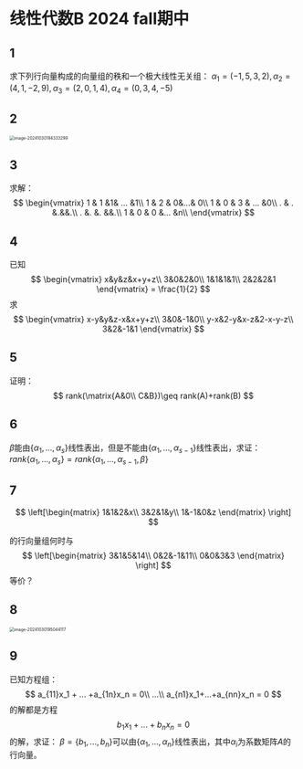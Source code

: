# 线性代数B 2024 fall期中

## 1

求下列行向量构成的向量组的秩和一个极大线性无关组：
$\alpha_1 = (-1,5,3,2), \alpha_2 = (4,1,-2,9), \alpha_3 = (2,0,1,4), \alpha_4 = (0,3,4,-5)$

## 2

<img src="C:\Users\HP\AppData\Roaming\Typora\typora-user-images\image-20241030194333299.png" alt="image-20241030194333299" style="zoom: 50%;" />

## 3

求解：
$$
\begin{vmatrix}
1 & 1 &1& ... &1\\
1 & 2 & 0&...& 0\\
1 & 0 & 3 & ... &0\\
. & . &.&&.\\
. &. &. &&.\\
1 & 0 & 0 &... &n\\
\end{vmatrix}
$$

## 4

已知
$$
\begin{vmatrix}
x&y&z&x+y+z\\
3&0&2&0\\
1&1&1&1\\
2&2&2&1
\end{vmatrix}
= \frac{1}{2}
$$
求
$$
\begin{vmatrix}
x-y&y&z-x&x+y+z\\
3&0&-1&0\\
y-x&2-y&x-z&2-x-y-z\\
3&2&-1&1
\end{vmatrix}
$$


## 5

证明：
$$
rank(\matrix{A&0\\
C&B})\geq rank(A)+rank(B)
$$

## 6

$\beta$能由$\{\alpha_1, ..., \alpha_s\}$线性表出，但是不能由$\{\alpha_1, ..., \alpha_{s-1}\}$线性表出，求证：
$rank\{\alpha_1,...,\alpha_s\} = rank\{\alpha_1, ..., \alpha_{s-1}, \beta\}$

## 7

$$
\left[\begin{matrix}
1&1&2&x\\
3&2&1&y\\
1&-1&0&z
\end{matrix}
\right]
$$

的行向量组何时与
$$
\left[\begin{matrix}
3&1&5&14\\
0&2&-1&11\\
0&0&3&3
\end{matrix}
\right]
$$
等价？

## 8

<img src="C:\Users\HP\AppData\Roaming\Typora\typora-user-images\image-20241030195044117.png" alt="image-20241030195044117" style="zoom:50%;" />

## 9

已知方程组：
$$
a_{11}x_1 + ... +a_{1n}x_n = 0\\
...\\
a_{n1}x_1+...+a_{nn}x_n = 0
$$
的解都是方程
$$
b_1 x_1 +... +b_n x_n = 0
$$
的解，求证：
$\beta = \{b_1, ..., b_n\}$可以由$\{\alpha_1, ... ,\alpha_n\}$线性表出，其中$\alpha_i$为系数矩阵$A$的行向量。

